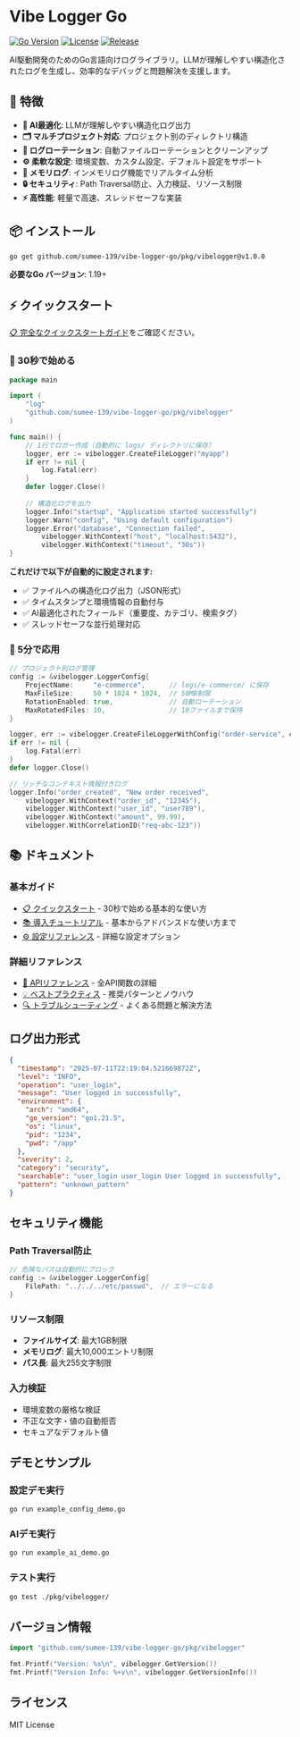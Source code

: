 # Vibe Logger Go

[![Go Version](https://img.shields.io/badge/go-1.19+-blue.svg)](https://golang.org)
[![License](https://img.shields.io/badge/license-MIT-green.svg)](LICENSE)
[![Release](https://img.shields.io/github/v/release/sumee-139/vibe-logger-go.svg)](https://github.com/sumee-139/vibe-logger-go/releases)

AI駆動開発のためのGo言語向けログライブラリ。LLMが理解しやすい構造化されたログを生成し、効率的なデバッグと問題解決を支援します。

## 🚀 特徴

- **🤖 AI最適化**: LLMが理解しやすい構造化ログ出力
- **🗂️ マルチプロジェクト対応**: プロジェクト別のディレクトリ構造
- **🔄 ログローテーション**: 自動ファイルローテーションとクリーンアップ
- **⚙️ 柔軟な設定**: 環境変数、カスタム設定、デフォルト設定をサポート
- **💾 メモリログ**: インメモリログ機能でリアルタイム分析
- **🔒 セキュリティ**: Path Traversal防止、入力検証、リソース制限
- **⚡ 高性能**: 軽量で高速、スレッドセーフな実装

## 📦 インストール

```bash
go get github.com/sumee-139/vibe-logger-go/pkg/vibelogger@v1.0.0
```

**必要なGo バージョン**: 1.19+

## ⚡ クイックスタート

[📋 完全なクイックスタートガイド](docs/quickstart.md)をご確認ください。

### 🚀 30秒で始める

```go
package main

import (
    "log"
    "github.com/sumee-139/vibe-logger-go/pkg/vibelogger"
)

func main() {
    // 1行でロガー作成（自動的に logs/ ディレクトリに保存）
    logger, err := vibelogger.CreateFileLogger("myapp")
    if err != nil {
        log.Fatal(err)
    }
    defer logger.Close()
    
    // 構造化ログを出力
    logger.Info("startup", "Application started successfully")
    logger.Warn("config", "Using default configuration")
    logger.Error("database", "Connection failed", 
        vibelogger.WithContext("host", "localhost:5432"),
        vibelogger.WithContext("timeout", "30s"))
}
```

**これだけで以下が自動的に設定されます:**
- ✅ ファイルへの構造化ログ出力（JSON形式）
- ✅ タイムスタンプと環境情報の自動付与
- ✅ AI最適化されたフィールド（重要度、カテゴリ、検索タグ）
- ✅ スレッドセーフな並行処理対応

### 🎯 5分で応用

```go
// プロジェクト別ログ管理
config := &vibelogger.LoggerConfig{
    ProjectName:     "e-commerce",      // logs/e-commerce/ に保存
    MaxFileSize:     50 * 1024 * 1024,  // 50MB制限
    RotationEnabled: true,              // 自動ローテーション
    MaxRotatedFiles: 10,                // 10ファイルまで保持
}

logger, err := vibelogger.CreateFileLoggerWithConfig("order-service", config)
if err != nil {
    log.Fatal(err)
}
defer logger.Close()

// リッチなコンテキスト情報付きログ
logger.Info("order_created", "New order received",
    vibelogger.WithContext("order_id", "12345"),
    vibelogger.WithContext("user_id", "user789"),
    vibelogger.WithContext("amount", 99.99),
    vibelogger.WithCorrelationID("req-abc-123"))
```

## 📚 ドキュメント

### 基本ガイド
- [📋 クイックスタート](docs/quickstart.md) - 30秒で始める基本的な使い方
- [📚 導入チュートリアル](docs/tutorial.md) - 基本からアドバンスドな使い方まで
- [⚙️ 設定リファレンス](docs/configuration.md) - 詳細な設定オプション

### 詳細リファレンス
- [🔧 APIリファレンス](docs/api-reference.md) - 全API関数の詳細
- [💡 ベストプラクティス](docs/best-practices.md) - 推奨パターンとノウハウ
- [🔍 トラブルシューティング](docs/troubleshooting.md) - よくある問題と解決方法

## ログ出力形式

```json
{
  "timestamp": "2025-07-11T22:19:04.521669872Z",
  "level": "INFO",
  "operation": "user_login",
  "message": "User logged in successfully",
  "environment": {
    "arch": "amd64",
    "go_version": "go1.21.5",
    "os": "linux",
    "pid": "1234",
    "pwd": "/app"
  },
  "severity": 2,
  "category": "security",
  "searchable": "user_login user_login User logged in successfully",
  "pattern": "unknown_pattern"
}
```

## セキュリティ機能

### Path Traversal防止
```go
// 危険なパスは自動的にブロック
config := &vibelogger.LoggerConfig{
    FilePath: "../../../etc/passwd",  // エラーになる
}
```

### リソース制限
- **ファイルサイズ**: 最大1GB制限
- **メモリログ**: 最大10,000エントリ制限
- **パス長**: 最大255文字制限

### 入力検証
- 環境変数の厳格な検証
- 不正な文字・値の自動拒否
- セキュアなデフォルト値

## デモとサンプル

### 設定デモ実行
```bash
go run example_config_demo.go
```

### AIデモ実行  
```bash
go run example_ai_demo.go
```

### テスト実行
```bash
go test ./pkg/vibelogger/
```

## バージョン情報

```go
import "github.com/sumee-139/vibe-logger-go/pkg/vibelogger"

fmt.Printf("Version: %s\n", vibelogger.GetVersion())
fmt.Printf("Version Info: %+v\n", vibelogger.GetVersionInfo())
```

## ライセンス

MIT License
